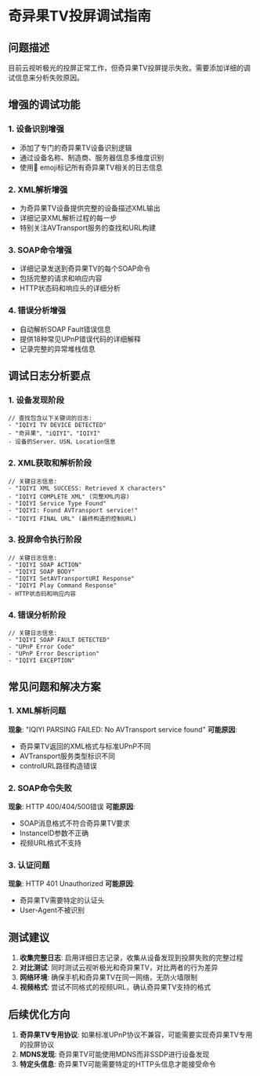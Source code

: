 # 奇异果TV投屏调试指南

## 问题描述
目前云视听极光的投屏正常工作，但奇异果TV投屏提示失败。需要添加详细的调试信息来分析失败原因。

## 增强的调试功能

### 1. 设备识别增强
- 添加了专门的奇异果TV设备识别逻辑
- 通过设备名称、制造商、服务器信息多维度识别
- 使用🍇 emoji标记所有奇异果TV相关的日志信息

### 2. XML解析增强
- 为奇异果TV设备提供完整的设备描述XML输出
- 详细记录XML解析过程的每一步
- 特别关注AVTransport服务的查找和URL构建

### 3. SOAP命令增强
- 详细记录发送到奇异果TV的每个SOAP命令
- 包括完整的请求和响应内容
- HTTP状态码和响应头的详细分析

### 4. 错误分析增强
- 自动解析SOAP Fault错误信息
- 提供18种常见UPnP错误代码的详细解释
- 记录完整的异常堆栈信息

## 调试日志分析要点

### 1. 设备发现阶段
```
// 查找包含以下关键词的日志:
- "IQIYI TV DEVICE DETECTED"
- "奇异果"、"iQIYI"、"IQIYI"
- 设备的Server、USN、Location信息
```

### 2. XML获取和解析阶段
```
// 关键日志信息:
- "IQIYI XML SUCCESS: Retrieved X characters"
- "IQIYI COMPLETE XML" (完整XML内容)
- "IQIYI Service Type Found"
- "IQIYI: Found AVTransport service!"
- "IQIYI FINAL URL" (最终构造的控制URL)
```

### 3. 投屏命令执行阶段
```
// 关键日志信息:
- "IQIYI SOAP ACTION"
- "IQIYI SOAP BODY"
- "IQIYI SetAVTransportURI Response"
- "IQIYI Play Command Response"
- HTTP状态码和响应内容
```

### 4. 错误分析阶段
```
// 关键日志信息:
- "IQIYI SOAP FAULT DETECTED"
- "UPnP Error Code"
- "UPnP Error Description"
- "IQIYI EXCEPTION"
```

## 常见问题和解决方案

### 1. XML解析问题
**现象**: "IQIYI PARSING FAILED: No AVTransport service found"
**可能原因**: 
- 奇异果TV返回的XML格式与标准UPnP不同
- AVTransport服务类型标识不同
- controlURL路径构造错误

### 2. SOAP命令失败
**现象**: HTTP 400/404/500错误
**可能原因**:
- SOAP消息格式不符合奇异果TV要求
- InstanceID参数不正确
- 视频URL格式不支持

### 3. 认证问题
**现象**: HTTP 401 Unauthorized
**可能原因**:
- 奇异果TV需要特定的认证头
- User-Agent不被识别

## 测试建议

1. **收集完整日志**: 启用详细日志记录，收集从设备发现到投屏失败的完整过程
2. **对比测试**: 同时测试云视听极光和奇异果TV，对比两者的行为差异
3. **网络环境**: 确保手机和奇异果TV在同一网络，无防火墙限制
4. **视频格式**: 尝试不同格式的视频URL，确认奇异果TV支持的格式

## 后续优化方向

1. **奇异果TV专用协议**: 如果标准UPnP协议不兼容，可能需要实现奇异果TV专用的投屏协议
2. **MDNS发现**: 奇异果TV可能使用MDNS而非SSDP进行设备发现
3. **特定头信息**: 奇异果TV可能需要特定的HTTP头信息才能接受命令
